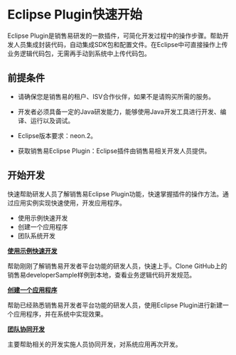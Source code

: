 # Eclipse Plugin快速开始

Eclipse Plugin是销售易研发的一款插件，可简化开发过程中的操作步骤。帮助开发人员集成封装代码，自动集成SDK包和配置文件。在Eclipse中可直接操作上传业务逻辑代码包，无需再手动到系统中上传代码包。

## 前提条件

* 请确保您是销售易的租户、ISV合作伙伴，如果不是请购买所需的服务。

* 开发者必须具备一定的Java研发能力，能够使用Java开发工具进行开发、编译、运行以及调试。

* Eclipse版本要求：neon.2。

* 获取销售易Eclipse Plugin：Eclipse插件由销售易相关开发人员提供。

## 开始开发

快速帮助研发人员了解销售易Eclipse Plugin功能，快速掌握插件的操作方法。通过应用实例实现快速使用，开发应用程序。

* 使用示例快速开发
* 创建一个应用程序
* 团队系统开发

[**使用示例快速开发**](/cloneGitHub.md)

帮助刚刚了解销售易开发者平台功能的研发人员，快速上手。Clone GitHub上的销售易developerSample样例到本地，查看业务逻辑代码开发规范。

[**创建一个应用程序**](/newProject.md)

帮助已经熟悉销售易开发者平台功能的研发人员，使用Eclipse Plugin进行新建一个应用程序，并在系统中实现效果。

[**团队协同开发**](/pullServer.md)

主要帮助相关的开发实施人员协同开发，对系统应用再次开发。


